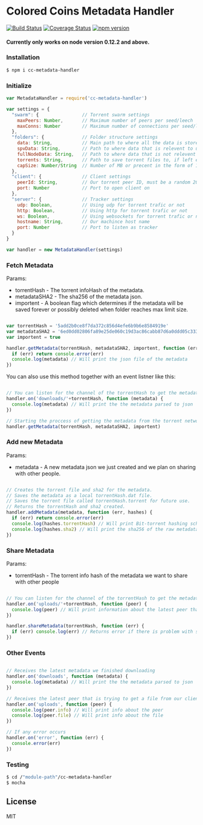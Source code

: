 # Colored Coins Metadata Handler
[![Build Status](https://travis-ci.org/Colored-Coins/Metadata-Handler.svg?branch=master)](https://travis-ci.org/Colored-Coins/Metadata-Handler) [![Coverage Status](https://coveralls.io/repos/Colored-Coins/Metadata-Handler/badge.svg?branch=master)](https://coveralls.io/r/Colored-Coins/Metadata-Handler?branch=master) [![npm version](https://badge.fury.io/js/cc-metadata-handler.svg)](http://badge.fury.io/js/cc-metadata-handler)

#### Currently only works on node version 0.12.2 and above.

### Installation

```sh
$ npm i cc-metadata-handler
```


### Initialize

```js
var MetadataHandler = require('cc-metadata-handler')

var settings = {
  "swarm": {                // Torrent swarm settings
    maxPeers: Number,       // Maximum number of peers per seed/leech
    maxConns: Number        // Maximum number of connections per seed/leech
  },
  "folders": {              // Folder structure settings
    data: String,           // Main path to where all the data is stored
    spvData: String,        // Path to where data that is relevent to us is stored relative to the main path
    fullNodeData: String,   // Path to where data that is not relevent to us is stored relative to the main path
    torrents: String,       // Path to save torrent files to, if left empty, all the torrent references will be saved in memory and will be lost on restart
    capSize: Number/String  // Number of MB or precent in the form of 12%
  },
  "client": {               // Client settings
    peerId: String,         // Our torrent peer ID, must be a random 20 byte hex. Best practice is to use sha1 on a random string or use a good random number generator
    port: Number            // Port to open client on
  },
  "server": {               // Tracker settings
    udp: Boolean,           // Using udp for torrent trafic or not
    http: Boolean,          // Using http for torrent trafic or not
    ws: Boolean,            // Using websockets for torrent trafic or not
    hostname: String,       // Our machince host name
    port: Number            // Port to listen as tracker
  }
}

var handler = new MetadataHandler(settings)
```

### Fetch Metadata

Params:
  - torrentHash - The torrent infoHash of the metadata.
  - metadataSHA2 - The sha256 of the metadata json.
  - importent - A boolean flag which determines if the metadata will be saved forever or possibly deleted when folder reaches max limit size.

```js

var torrentHash = '5add2b0ce8f7da372c856d4efe6b9b6e8584919e'
var metadataSHA2 = '6ed0dd02806fa89e25de060c19d3ac86cabb87d6a0ddd05c333b84f4'
var importent = true

handler.getMetadata(torrentHash, metadataSHA2, importent, function (err, metadata) {
  if (err) return console.error(err)
  console.log(metadata) // Will print the json file of the metadata
})

```

You can also use this method together with an event listner like this:

```js

// You can listen for the channel of the torrentHash to get the metadata
handler.on('downloads/'+torrentHash, function (metadata) {
  console.log(metadata) // Will print the the metadata parsed to json
})

// Starting the proccess of getting the metadata from the torrent network.
handler.getMetadata(torrentHash, metadataSHA2, importent)

```

### Add new Metadata

Params:
  - metadata - A new metadata json we just created and we plan on sharing with other people.

```js

// Creates the torrent file and sha2 for the metadata.
// Saves the metadata as a local torrentHash.dat file.
// Saves the torrent file called torrentHash.torrent for future use.
// Returns the torrentHash and sha2 created.
handler.addMetadata(metadata, function (err, hashes) {
  if (err) return console.error(err)
  console.log(hashes.torrentHash) // Will print Bit-torrent hashing scheme using sha1 as the hashing algorithem
  console.log(hashes.sha2) // Will print the sha256 of the raw metadata file
})

```

### Share Metadata

Params:
  - torrentHash - The torrent info hash of the metadata we want to share with other people

```js

// You can listen for the channel of the torrentHash to get the metadata
handler.on('uploads/'+torrentHash, function (peer) {
  console.log(peer) // Will print information about the latest peer that is trying to download the metadata from your client
})

handler.shareMetadata(torrentHash, function (err) {
  if (err) console.log(err) // Returns error if there is problem with sharing the file
})

```

### Other Events

```js

// Receives the latest metadata we finished downloading
handler.on('downloads', function (metadata) {
  console.log(metadata) // Will print the the metadata parsed to json
})

// Receives the latest peer that is trying to get a file from our client and the file it's trying to get
handler.on('uploads', function (peer) {
  console.log(peer.info) // Will print info about the peer
  console.log(peer.file) // Will print info about the file
})

// If any error occurs
handler.on('error', function (err) {
  console.error(err)
})

```

### Testing

```sh
$ cd /"module-path"/cc-metadata-handler
$ mocha
```


License
----

MIT